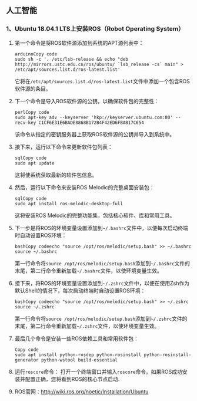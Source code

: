 ## 人工智能

### 1、Ubuntu 18.04.1 LTS上安装ROS（Robot Operating System）

1. 第一个命令是将ROS软件源添加到系统的APT源列表中：

   ```
   arduinoCopy code
   sudo sh -c '. /etc/lsb-release && echo "deb http://mirrors.ustc.edu.cn/ros/ubuntu/ `lsb_release -cs` main" > /etc/apt/sources.list.d/ros-latest.list'
   ```

   它将在`/etc/apt/sources.list.d/ros-latest.list`文件中添加一个包含ROS软件源的条目。

2. 下一个命令是导入ROS软件源的公钥，以确保软件包的完整性：

   ```
   perlCopy code
   sudo apt-key adv --keyserver 'hkp://keyserver.ubuntu.com:80' --recv-key C1CF6E31E6BADE8868B172B4F42ED6FBAB17C654
   ```

   该命令从指定的密钥服务器上获取ROS软件源的公钥并导入到系统中。

3. 接下来，运行以下命令来更新软件包列表：

   ```
   sqlCopy code
   sudo apt update
   ```

   这将使系统获取最新的软件包信息。

4. 然后，运行以下命令来安装ROS Melodic的完整桌面安装包：

   ```
   sqlCopy code
   sudo apt install ros-melodic-desktop-full
   ```

   这将安装ROS Melodic的完整功能集，包括核心软件、库和常用工具。

5. 下一步是将ROS的环境变量设置添加到`~/.bashrc`文件中，以便每次启动终端时自动设置ROS环境：

   ```
   bashCopy codeecho "source /opt/ros/melodic/setup.bash" >> ~/.bashrc
   source ~/.bashrc
   ```

   第一行命令将`source /opt/ros/melodic/setup.bash`添加到`~/.bashrc`文件的末尾，第二行命令重新加载`~/.bashrc`文件，以使环境变量生效。

6. 接下来，将ROS的环境变量设置添加到`~/.zshrc`文件中，以便在使用Zsh作为默认Shell的情况下，每次启动终端时自动设置ROS环境：

   ```
   bashCopy codeecho "source /opt/ros/melodic/setup.bash" >> ~/.zshrc
   source ~/.zshrc
   ```

   第一行命令将`source /opt/ros/melodic/setup.bash`添加到`~/.zshrc`文件的末尾，第二行命令重新加载`~/.zshrc`文件，以使环境变量生效。

7. 最后几个命令是安装一些ROS依赖工具和常用软件包：

   ```
   Copy code
   sudo apt install python-rosdep python-rosinstall python-rosinstall-generator python-wstool build-essential
   ```

8. 运行`roscore`命令： 打开一个终端窗口并输入`roscore`命令。如果ROS成功安装并配置正确，您将看到ROS的核心节点启动.

9. ROS官网：http://wiki.ros.org/noetic/Installation/Ubuntu




